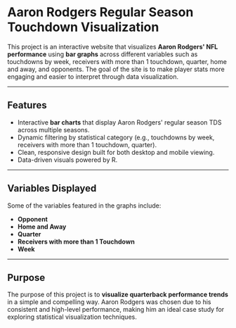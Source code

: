 # Aaron Rodgers Regular Season Touchdown Visualization

This project is an interactive website that visualizes **Aaron Rodgers' NFL performance** using **bar graphs** across different variables such as touchdowns by week, receivers with more than 1 touchdown,  quarter, home and away, and opponents. The goal of the site is to make player stats more engaging and easier to interpret through data visualization.

---

## Features

- Interactive **bar charts** that display Aaron Rodgers' regular season TDS across multiple seasons.
- Dynamic filtering by statistical category (e.g., touchdowns by week, receivers with more than 1 touchdown,  quarter).
- Clean, responsive design built for both desktop and mobile viewing.
- Data-driven visuals powered by R.

---

## Variables Displayed

Some of the variables featured in the graphs include:
- **Opponent**
- **Home and Away**
- **Quarter**
- **Receivers with more than 1 Touchdown**
- **Week**

---

## Purpose

The purpose of this project is to **visualize quarterback performance trends** in a simple and compelling way. Aaron Rodgers was chosen due to his consistent and high-level performance, making him an ideal case study for exploring statistical visualization techniques.

